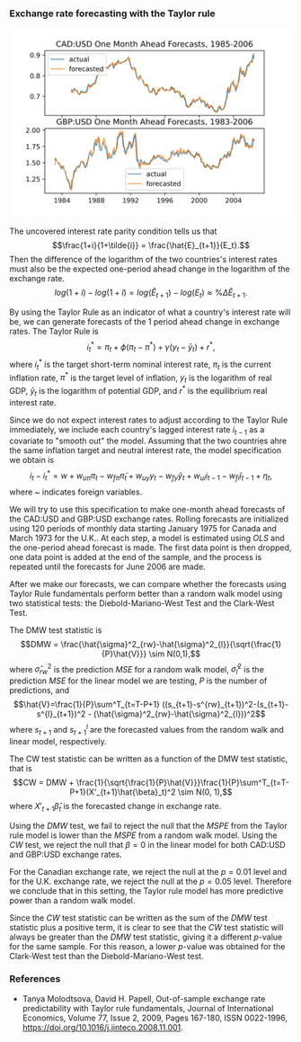 ### Exchange rate forecasting with the Taylor rule

![Alt text](https://raw.githubusercontent.com/l9leung/taylor-x-rate/main/forecasts.png?token=ARCDHBWLBGX75OH6PB26Y33ADN43I)

The uncovered interest rate parity condition tells us that $$\frac{1+i}{1+\tilde{i}} = \frac{\hat{E}_{t+1}}{E_t}.$$ Then the difference of the logarithm of the two countries's interest rates must also be the expected one-period ahead change in the logarithm of the exchange rate. 
$$log(1+i)-log(1+\tilde{i}) = log(\hat{E}_{t+1}) - log(E_t) \approx \%\Delta \hat{E}_{t+1}.$$


By using the Taylor Rule as an indicator of what a country's interest rate will be, we can generate forecasts of the 1 period ahead change in exchange rates. The Taylor Rule is
$$i_t^* = \pi_t + \phi(\pi_t-\pi^*) + \gamma(y_t-\bar{y}_t) + r^*,$$
where $i_t^*$ is the target short-term nominal interest rate, $\pi_t$ is the current inflation rate, $\pi^*$ is the target level of inflation, $y_t$ is the logarithm of real GDP, $\bar{y}_t$ is the logarithm of potential GDP, and $r^*$ is the equilibrium real interest rate.


Since we do not expect interest rates to adjust according to the Taylor Rule immediately, we include each country's lagged interest rate $i_{t-1}$ as a covariate to "smooth out" the model. Assuming that the two countries ahre the same inflation target and neutral interest rate, the model specification we obtain is
$$i_t-i_t^*=w+w_{u\pi}\pi_t-w_{f\pi}\tilde{\pi}_t+w_{uy}y_t-w_{fy}\tilde{y}_t+w_{ui}i_{t-1}-w_{fi}\tilde{i}_{t-1}+\eta_t,$$
where ~ indicates foreign variables.


We will try to use this specification to make one-month ahead forecasts of the CAD:USD and GBP:USD exchange rates. Rolling forecasts are initialized using 120 periods of monthly data starting January 1975 for Canada and March 1973 for the U.K.. At each step, a model is estimated using $OLS$ and the one-period ahead forecast is made. The first data point is then dropped, one data point is added at the end of the sample, and the process is repeated until the forecasts for June 2006 are made.


After we make our forecasts, we can compare whether the forecasts using Taylor Rule fundamentals perform better than a random walk model using two statistical tests: the Diebold-Mariano-West Test and the Clark-West Test.


The DMW test statistic is
$$DMW = \frac{\hat{\sigma}^2_{rw}-\hat{\sigma}^2_{l}}{\sqrt{\frac{1}{P}\hat{V}}} \sim N(0,1),$$
where $\hat{\sigma}^2_{rw}$ is the prediction $MSE$ for a random walk model, $\hat{\sigma}^2_{l}$ is the prediction $MSE$ for the linear model we are testing, $P$ is the number of predictions, and $$\hat{V}=\frac{1}{P}\sum^T_{t=T-P+1} ((s_{t+1}-s^{rw}_{t+1})^2-(s_{t+1}-s^{l}_{t+1})^2 - (\hat{\sigma}^2_{rw}-\hat{\sigma}^2_{l}))^2$$ where $s_{t+1}$ and $s^{l}_{t+1}$ are the forecasted values from the random walk and linear model, respectively.


The CW test statistic can be written as a function of the DMW test statistic, that is
$$CW = DMW + \frac{1}{\sqrt{\frac{1}{P}\hat{V}}}\frac{1}{P}\sum^T_{t=T-P+1}(X'_{t+1}\hat{\beta}_t)^2 \sim N(0, 1),$$
where $X'_{t+1}\hat{\beta}_t$ is the forecasted change in exchange rate.


Using the $DMW$ test, we fail to reject the null that the $MSPE$ from the Taylor rule model is lower than the $MSPE$ from a random walk model. Using the $CW$ test, we reject the null that $\beta=0$ in the linear model for both CAD:USD and GBP:USD exchange rates.


For the Canadian exchange rate, we reject the null at the $p=0.01$ level and for the U.K. exchange rate, we reject the null at the $p=0.05$ level. Therefore we conclude that in this setting, the Taylor rule model has more predictive power than a random walk model.

Since the $CW$ test statistic can be written as the sum of the $DMW$ test statistic plus a positive term, it is clear to see that the $CW$ test statistic will always be greater than the $DMW$ test statistic, giving it a different $p$-value for the same sample. For this reason, a lower $p$-value was obtained for the Clark-West test than the Diebold-Mariano-West test.

### References
* Tanya Molodtsova, David H. Papell, Out-of-sample exchange rate predictability with Taylor rule fundamentals, Journal of International Economics, Volume 77, Issue 2, 2009, Pages 167-180, ISSN 0022-1996, https://doi.org/10.1016/j.jinteco.2008.11.001.

